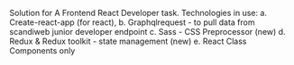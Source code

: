 Solution for A Frontend React Developer task.
Technologies in use:
a. Create-react-app (for react),
b. Graphqlrequest - to pull data from scandiweb junior developer endpoint
c. Sass - CSS Preprocessor (new)
d. Redux & Redux toolkit - state management (new)
e. React Class Components only
